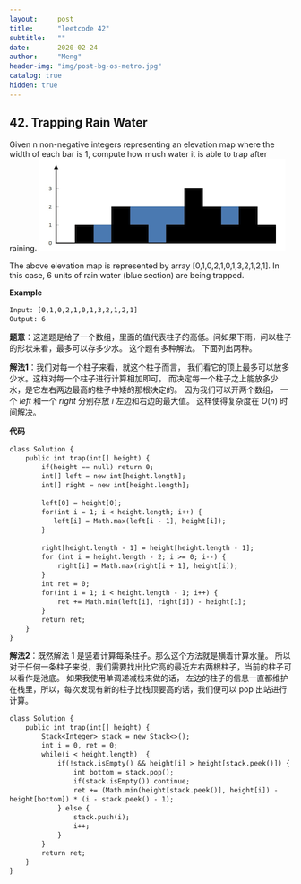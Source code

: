 ```yaml
---
layout:     post
title:      "leetcode 42"
subtitle:   ""
date:       2020-02-24
author:     "Meng"
header-img: "img/post-bg-os-metro.jpg"
catalog: true
hidden: true
---
```


## 42. Trapping Rain Water
Given n non-negative integers representing an elevation map where the width of each bar is 1, compute how much water it is able to trap after raining.
![pic](/images/posts/categories/stack/42.png)

The above elevation map is represented by array [0,1,0,2,1,0,1,3,2,1,2,1]. In this case, 6 units of rain water (blue section) are being trapped.

**Example**

```
Input: [0,1,0,2,1,0,1,3,2,1,2,1]
Output: 6
```

**题意**：这道题是给了一个数组，里面的值代表柱子的高低。问如果下雨，问以柱子的形状来看，最多可以存多少水。
这个题有多种解法。 下面列出两种。

**解法1**：我们对每一个柱子来看，就这个柱子而言， 我们看它的顶上最多可以放多少水。这样对每一个柱子进行计算相加即可。 而决定每一个柱子之上能放多少水，是它左右两边最高的柱子中矮的那根决定的。
因为我们可以开两个数组， 一个 $left$ 和一个 $right$ 分别存放 $i$ 左边和右边的最大值。 这样使得复杂度在 $O(n)$ 时间解决。

**代码**
```
class Solution {
    public int trap(int[] height) {
        if(height == null) return 0;
        int[] left = new int[height.length];
        int[] right = new int[height.length];

        left[0] = height[0];
        for(int i = 1; i < height.length; i++) {
           left[i] = Math.max(left[i - 1], height[i]);
        }

        right[height.length - 1] = height[height.length - 1];
        for (int i = height.length - 2; i >= 0; i--) {
            right[i] = Math.max(right[i + 1], height[i]);
        }
        int ret = 0;
        for(int i = 1; i < height.length - 1; i++) {
            ret += Math.min(left[i], right[i]) - height[i];
        }
        return ret;
    }
}
```

**解法2**：既然解法 1 是竖着计算每条柱子。那么这个方法就是横着计算水量。 所以对于任何一条柱子来说，我们需要找出比它高的最近左右两根柱子，当前的柱子可以看作是池底。 如果我使用单调递减栈来做的话， 左边的柱子的信息一直都维护在栈里，所以，每次发现有新的柱子比栈顶要高的话，我们便可以 pop 出站进行计算。

```
class Solution {
    public int trap(int[] height) {
        Stack<Integer> stack = new Stack<>();
        int i = 0, ret = 0;
        while(i < height.length)  {
            if(!stack.isEmpty() && height[i] > height[stack.peek()]) {
                int bottom = stack.pop();
                if(stack.isEmpty()) continue;
                ret += (Math.min(height[stack.peek()], height[i]) - height[bottom]) * (i - stack.peek() - 1);
            } else {
                stack.push(i);
                i++;
            }
        }
        return ret;
    }
}
```
